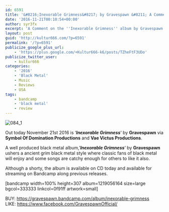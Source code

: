```yaml
---
id: 6591
title: '&#8216;Inexorable Grimness&#8217; by Gravespawn &#8211; A Comment'
date: '2016-11-21T00:10:54+00:00'
author: syr3fx
excerpt: 'A Comment on the ''Inexorable Grimness'' album by Gravespawn (2016).'
layout: post
guid: 'http://kultur666.com/?p=6591'
permalink: '/?p=6591'
publicize_google_plus_url:
    - 'https://plus.google.com/+Kultur666-k6/posts/TZheFtF3UDo'
publicize_twitter_user:
    - kultur666
categories:
    - '2016'
    - 'Black Metal'
    - Music
    - Reviews
    - USA
tags:
    - bandcamp
    - 'black metal'
    - review
---
```


![084_1](http://localhost:8080/wp-content/uploads/2016/11/084_1.jpg)

Out today November 21st 2016 is ‘***Inexorable Grimness***‘ by **Gravespawn** via **Symbol Of Domination Productions** and **Vae Victus Productions**.

A well produced black metal album,’***Inexorable Grimness***‘ by **Gravespawn** ushers a ancient grim black metal style where classic fans of black metal will enjoy and some songs are catchy enough for others to like it also.

Although a shorty, the album is available on CD today and available for streaming on Bandcamp along previous releases.

\[bandcamp width=100% height=307 album=1219056164 size=large bgcol=333333 linkcol=0f91ff artwork=small\]

BUY: <https://gravespawn.bandcamp.com/album/inexorable-grimness>  
LIKE: <https://www.facebook.com/GravespawnOfficial/>